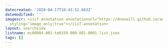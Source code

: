 ```yaml
---
datecreated: '2020-04-17T10:43:52.683Z'
datemodified: ''
imagescr: <iiif-annotation annotationurl="https://dnoneill.github.io/annotate/annotations/589b99b8-8098-11ea-bf7d-76667704a69a.json"
  styling="image_only:true"></iiif-annotation>
layout: searchview
listname: mc00084-001-te0159-000-001-0001-list.json
tags: []
---
```

